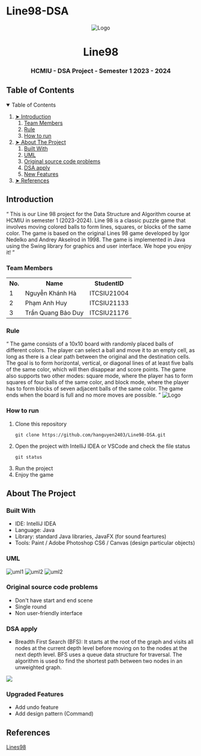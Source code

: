 # Line98-DSA

<p align="center">
  <img src="Resources\Resources\start\scene.png" alt="Logo">
</p>
<h1 align="center"> Line98 </h1>
<h3 align="center"> HCMIU - DSA Project - Semester 1 2023 - 2024 </h3>



<!-- TABLE OF CONTENTS -->
<h2 id="table-of-contents"> Table of Contents</h2>

<details open="open">
  <summary>Table of Contents</summary>
  <ol>
    <li><a href="#Introduction">➤ Introduction</a>
      <ol>
        <li><a href="#Team Members"> Team Members</a></li>
        <li><a href="#Rule"> Rule</a></li>
        <li><a href="#How to run"> How to run</a></li>
      </ol>
    </li>
    <li><a href="#about-the-project"> ➤ About The Project</a>
      <ol>
        <li><a href="#built-with"> Built With</a></li>
        <li><a href="#uml"> UML</a></li>
        <li><a href="#probs"> Original source code problems</a></li>
        <li><a href="#BFS"> DSA apply</a></li>        
        <li><a href="#new-features"> New Features</a></li>
      </ol>
    </li>
    <li><a href="#references"> ➤ References</a></li>
  </ol>
</details>

<!-- INTRODUCTION -->
<h2 id="Introduction"> Introduction</h2>

<q>
This is our Line 98 project for the Data Structure and Algorithm course at HCMIU in semester 1 (2023-2024).
Line 98 is a classic puzzle game that involves moving colored balls to form lines, squares, or blocks of the same color. The game is based on the original Lines 98 game developed by Igor Nedelko and Andrey Akselrod in 1998. The game is implemented in Java using the Swing library for graphics and user interface. We hope you enjoy it!
</q>
<h3 id="Team Members"> Team Members </h3>
<table>
    <tr>
        <th>No.</th>
        <th>Name</th>
        <th>StudentID</th>
    </tr>
    <tr>
        <td>1</td>
        <td>Nguyễn Khánh Hà</td>
        <td>ITCSIU21004</td>
    </tr>
    <tr>
        <td>2</td>
        <td>Phạm Anh Huy</td>
        <td>ITCSIU21133</td>
    </tr>
    <tr>
        <td>3</td>
        <td>Trần Quang Bảo Duy</td>
        <td>ITCSIU21176</td>
    </tr>
</table>

<h3 id="Rule"> Rule </h3>
<q>
The game consists of a 10x10 board with randomly placed balls of different colors. The player can select a ball and move it to an empty cell, as long as there is a clear path between the original and the destination cells. The goal is to form horizontal, vertical, or diagonal lines of at least five balls of the same color, which will then disappear and score points. The game also supports two other modes: square mode, where the player has to form squares of four balls of the same color, and block mode, where the player has to form blocks of seven adjacent balls of the same color. The game ends when the board is full and no more moves are possible.
</q>

<img src="Resources/Resources/Game Play/gamescene.png" alt="Logo">

<h3 id="How to run"> How to run </h3>
<ol>
<li> Clone this repository</li>

    git clone https://github.com/hanguyen2403/Line98-DSA.git

<li> Open the project with IntelliJ IDEA or VSCode and check the file status</li>

    git status

<li> Run the project</li>
<li> Enjoy the game</li>
</ol>

<!-- ABOUT THE PROJECT -->

<h2 id="about-the-project"> About The Project</h2>

<h3 id="built-with"> Built With </h3>
  <ul>
    <li>IDE: IntelliJ IDEA</li>
    <li>Language: Java</li>
    <li>Library: standard Java libraries, JavaFX (for sound feartures)</li>
    <li>Tools: Paint / Adobe Photoshop CS6 / Canvas (design particular objects)</li>
  </ul>
<h3 id="uml"> UML </h3>
<img src="Resources\Resources\UML Diagram\picture 1.PNG" alt="uml1">
<img src="Resources\Resources\UML Diagram\picture 2.PNG" alt="uml2" >
<img src="Resources\Resources\UML Diagram\picture 3.PNG" alt="uml2">
<h3 id="probs"> Original source code problems </h3>
  <ul>
    <li>Don't have start and end scene</li>
    <li>Single round</li>
    <li>Non user-friendly interface</li>
  </ul>
<h3 id="BFS"> DSA apply </h3>
    <ul>
        <li>Breadth First Search (BFS):  It starts at the root of the graph and visits all nodes at the current depth level before moving on to the nodes at the next depth level. BFS uses a queue data structure for traversal. The algorithm is used to find the shortest path between two nodes in an unweighted graph.</li>
    </ul>
<img src="Resources/Resources/Game Play/BFS.png" >

<h3 id="new-features"> Upgraded Features </h3>
  <ul>
    <li>Add undo feature </li>
    <li>Add design pattern (Command)</li>
  </ul>


<!-- REFERENCES -->
<h2 id="references"> References </h2>
<a href="https://katatunix.wordpress.com/2010/11/23/thu%E1%BA%ADt-toan-c%E1%BB%A7a-game-lines98-p1/"> Lines98 </a> 